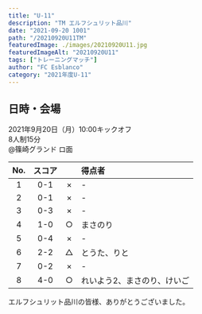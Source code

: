 ```yaml
---
title: "U-11"
description: "TM エルフシュリット品川"
date: "2021-09-20 1001"
path: "/20210920U11TM"
featuredImage: ./images/20210920U11.jpg
featuredImageAlt: "20210920U11"
tags: ["トレーニングマッチ"]
author: "FC Esblanco"
category: "2021年度U-11"
---
```



## 日時・会場

2021年9月20日（月）10:00キックオフ  
8人制15分  
@篠崎グランド ロ面

| No.| スコア |   | 得点者  |
|:--:|:------:|:-:|:--------|
| 1  | 0-1 | × |- |
| 2  | 0-1 | × |- |
| 3  | 0-3 | × |- |
| 4  | 1-0 | ○ |まさのり |
| 5  | 0-4 | × |- |
| 6  | 2-2 | △ |とうた、りと |
| 7  | 0-2 | × |- |
| 8  | 4-0 | ○ |れいよう2、まさのり、けいご|


エルフシュリット品川の皆様、ありがとうございました。
